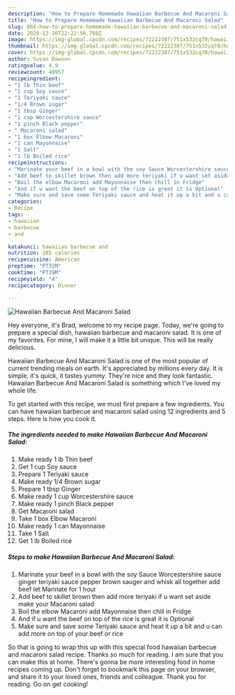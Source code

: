 ```yaml
---
description: "How to Prepare Homemade Hawaiian Barbecue And Macaroni Salad"
title: "How to Prepare Homemade Hawaiian Barbecue And Macaroni Salad"
slug: 864-how-to-prepare-homemade-hawaiian-barbecue-and-macaroni-salad
date: 2020-12-16T22:22:56.760Z
image: https://img-global.cpcdn.com/recipes/72222387/751x532cq70/hawaiian-barbecue-and-macaroni-salad-recipe-main-photo.jpg
thumbnail: https://img-global.cpcdn.com/recipes/72222387/751x532cq70/hawaiian-barbecue-and-macaroni-salad-recipe-main-photo.jpg
cover: https://img-global.cpcdn.com/recipes/72222387/751x532cq70/hawaiian-barbecue-and-macaroni-salad-recipe-main-photo.jpg
author: Susan Dawson
ratingvalue: 4.9
reviewcount: 40957
recipeingredient:
- "1 lb Thin beef"
- "1 cup Soy sauce"
- "1 Teriyaki sauce"
- "1/4 Brown sugar"
- "1 tbsp Ginger"
- "1 cup Worcestershire sauce"
- "1 pinch Black pepper"
- " Macaroni salad"
- "1 box Elbow Macaroni"
- "1 can Mayonnaise"
- "1 Salt"
- "1 lb Boiled rice"
recipeinstructions:
- "Marinate your beef in a bowl with the soy Sauce Worcestershire sauce  ginger teriyaki sauce pepper brown sauger and whisk all together add beef let Marinate for 1 hour"
- "Add beef to skillet brown then add more teriyaki if u want set aside make your Macaroni salad"
- "Boil the elbow Macaroni add Mayonnaise then chill in Fridge"
- "And if u want the beef on top of the rice is great it is Optional"
- "Make sure and save some Teriyaki sauce and heat it up a bit and u can add more on top of your beef or rice"
categories:
- Recipe
tags:
- hawaiian
- barbecue
- and

katakunci: hawaiian barbecue and 
nutrition: 285 calories
recipecuisine: American
preptime: "PT32M"
cooktime: "PT39M"
recipeyield: "4"
recipecategory: Dinner

---
```



![Hawaiian Barbecue And Macaroni Salad](https://img-global.cpcdn.com/recipes/72222387/751x532cq70/hawaiian-barbecue-and-macaroni-salad-recipe-main-photo.jpg)

Hey everyone, it's Brad, welcome to my recipe page. Today, we're going to prepare a special dish, hawaiian barbecue and macaroni salad. It is one of my favorites. For mine, I will make it a little bit unique. This will be really delicious.

Hawaiian Barbecue And Macaroni Salad is one of the most popular of current trending meals on earth. It's appreciated by millions every day. It is simple, it's quick, it tastes yummy. They're nice and they look fantastic. Hawaiian Barbecue And Macaroni Salad is something which I've loved my whole life.




To get started with this recipe, we must first prepare a few ingredients. You can have hawaiian barbecue and macaroni salad using 12 ingredients and 5 steps. Here is how you cook it.

<!--inarticleads1-->

##### The ingredients needed to make Hawaiian Barbecue And Macaroni Salad:

1. Make ready 1 lb Thin beef
1. Get 1 cup Soy sauce
1. Prepare 1 Teriyaki sauce
1. Make ready 1/4 Brown sugar
1. Prepare 1 tbsp Ginger
1. Make ready 1 cup Worcestershire sauce
1. Make ready 1 pinch Black pepper
1. Get  Macaroni salad
1. Take 1 box Elbow Macaroni
1. Make ready 1 can Mayonnaise
1. Take 1 Salt
1. Get 1 lb Boiled rice




<!--inarticleads2-->

##### Steps to make Hawaiian Barbecue And Macaroni Salad:

1. Marinate your beef in a bowl with the soy Sauce Worcestershire sauce  ginger teriyaki sauce pepper brown sauger and whisk all together add beef let Marinate for 1 hour
1. Add beef to skillet brown then add more teriyaki if u want set aside make your Macaroni salad
1. Boil the elbow Macaroni add Mayonnaise then chill in Fridge
1. And if u want the beef on top of the rice is great it is Optional
1. Make sure and save some Teriyaki sauce and heat it up a bit and u can add more on top of your beef or rice




So that is going to wrap this up with this special food hawaiian barbecue and macaroni salad recipe. Thanks so much for reading. I am sure that you can make this at home. There's gonna be more interesting food in home recipes coming up. Don't forget to bookmark this page on your browser, and share it to your loved ones, friends and colleague. Thank you for reading. Go on get cooking!
